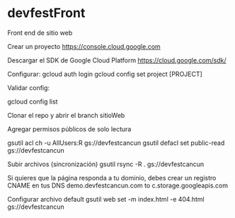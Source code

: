 # devfestFront
Front end de sitio web


Crear un proyecto
https://console.cloud.google.com

Descargar el SDK de Google Cloud Platform
https://cloud.google.com/sdk/

Configurar:
  gcloud auth login
  gcloud config set project [PROJECT]

Validar config:

 gcloud config list


Clonar el repo y abrir el branch sitioWeb

Agregar permisos públicos de solo lectura

gsutil acl ch -u AllUsers:R gs://devfestcancun 
gsutil defacl set public-read gs://devfestcancun


Subir archivos (sincronización)
gsutil rsync -R . gs://devfestcancun


Si quieres que la página responda a tu dominio, debes crear un registro CNAME en tus DNS
demo.devfestcancun.com to c.storage.googleapis.com 

Configurar archivo default
gsutil web set -m index.html -e 404.html gs://devfestcancun
